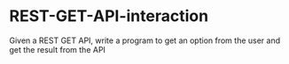 # REST-GET-API-interaction
Given a REST GET API, write a program to get an option from the user and get the result from the API
